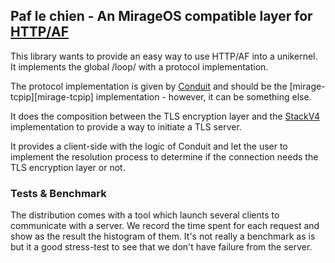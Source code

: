 ## Paf le chien - An MirageOS compatible layer for [HTTP/AF][httpaf]

This library wants to provide an easy way to use HTTP/AF into a unikernel. It
implements the global /loop/ with a protocol implementation.

The protocol implementation is given by [Conduit][conduit] and should be the
[mirage-tcpip][mirage-tcpip] implementation - however, it can be something else.

It does the composition between the TLS encryption layer and the
[StackV4][stackv4] implementation to provide a way to initiate a TLS server.

It provides a client-side with the logic of Conduit and let the user to
implement the resolution process to determine if the connection needs the TLS
encryption layer or not.

### Tests & Benchmark

The distribution comes with a tool which launch several clients to communicate
with a server. We record the time spent for each request and show as the result
the histogram of them. It's not really a benchmark as is but it a good
stress-test to see that we don't have failure from the server.

[httpaf]: https://github.com/inhabitedtype/httpaf
[conduit]: https://github.com/mirage/ocaml-conduit
[stackv4]: https://github.com/mirage/mirage-stack
